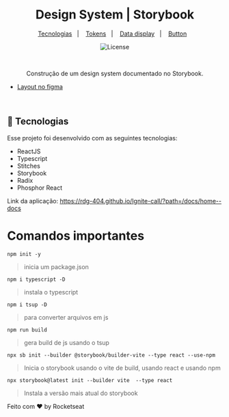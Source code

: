 <h1 align="center"> Design System | Storybook </h1>

<p align="center">
  <a href="#-tecnologias">Tecnologias</a>&nbsp;&nbsp;&nbsp;|&nbsp;&nbsp;&nbsp;
  <a href="#-tokens">Tokens</a>&nbsp;&nbsp;&nbsp;|&nbsp;&nbsp;&nbsp;
  <a href="#-data display">Data display</a>&nbsp;&nbsp;&nbsp;|&nbsp;&nbsp;&nbsp;
  <a href="#-button">Button</a>&nbsp;&nbsp;&nbsp;
</p>

<p align="center">
  <img alt="License" src="https://img.shields.io/static/v1?label=license&message=MIT&color=49AA26&labelColor=000000">
</p>

<br>

<p align="center">
  Construção de um design system documentado no Storybook.
</p>

- [Layout no figma](https://www.figma.com/file/3YbR0qS6XhMwbNikCDrK6l/Ignite-Call-(Community)?type=design&mode=design&t=pOYgtMjE5z4ixhCt-0)

<br>

## 🚀 Tecnologias

Esse projeto foi desenvolvido com as seguintes tecnologias:

- ReactJS
- Typescript
- Stitches
- Storybook
- Radix
- Phosphor React

Link da aplicação: https://rdg-404.github.io/Ignite-call/?path=/docs/home--docs


# Comandos importantes

``` npm init -y ```
> inicia um package.json

``` npm i typescript -D ```
> instala o typescript 

``` npm i tsup -D ```
> para converter arquivos em js

``` npm run build ``` 
> gera build de js usando o tsup


``` npx sb init --builder @storybook/builder-vite --type react --use-npm ```
> Inicia o storybook usando o vite de build, usando react e usando npm

``` npx storybook@latest init --builder vite  --type react ```
> Instala a versão mais atual do storybook


Feito com ♥ by Rocketseat 
